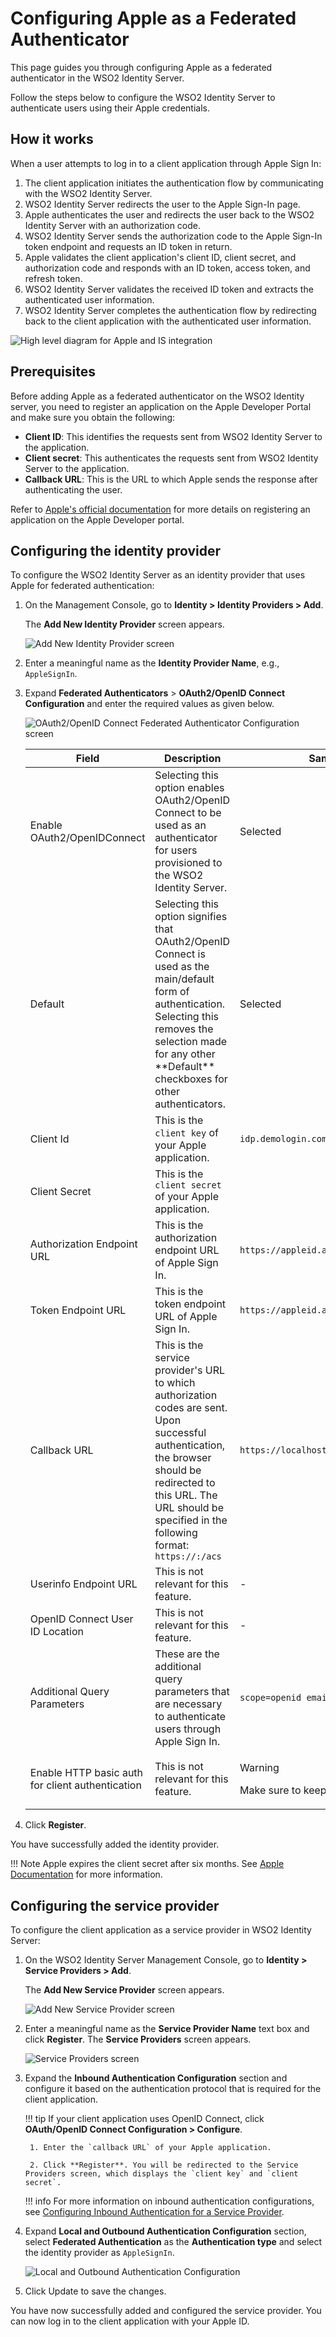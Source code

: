 
# Configuring Apple as a Federated Authenticator

This page guides you through configuring Apple as a federated authenticator in the WSO2 Identity Server.

Follow the steps below to configure the WSO2 Identity Server to authenticate users using their Apple credentials.

## How it works

When a user attempts to log in to a client application through Apple Sign In:

1. The client application initiates the authentication flow by communicating with the WSO2 Identity Server.
2. WSO2 Identity Server redirects the user to the Apple Sign-In page.
3. Apple authenticates the user and redirects the user back to the WSO2 Identity Server with an authorization code.
4. WSO2 Identity Server sends the authorization code to the Apple Sign-In token endpoint and requests an ID token in return.
5. Apple validates the client application's client ID, client secret, and authorization code and responds with an ID token, access token, and refresh token.
6. WSO2 Identity Server validates the received ID token and extracts the authenticated user information.
7. WSO2 Identity Server completes the authentication flow by redirecting back to the client application with the authenticated user information.

![High level diagram for Apple and IS integration]({{base_path}}/assets/img/guides/apple-wso2-is-integration.png)


## Prerequisites
Before adding Apple as a federated authenticator on the WSO2 Identity server, you need to register an application on the Apple Developer Portal and make sure you obtain the following:

- **Client ID**: This identifies the requests sent from WSO2 Identity Server to the application.
- **Client secret**: This authenticates the requests sent from WSO2 Identity Server to the application.
- **Callback URL**: This is the URL to which Apple sends the response after authenticating the user.

Refer to [Apple's official documentation](https://developer.apple.com/documentation/sign_in_with_apple/configuring_your_environment_for_sign_in_with_apple) for more details on registering an application on the Apple Developer portal.

## Configuring the identity provider
To configure the WSO2 Identity Server as an identity provider that uses Apple for federated authentication:

1. On the Management Console, go to **Identity > Identity Providers > Add**.

    The **Add New Identity Provider** screen appears.

    ![Add New Identity Provider screen]({{base_path}}/assets/img/guides/add-new-identity-provider-screen.jpeg)

2. Enter a meaningful name as the **Identity Provider Name**, e.g., `AppleSignIn`.

3. Expand **Federated Authenticators** > **OAuth2/OpenID Connect Configuration** and enter the required values as given below.

    ![OAuth2/OpenID Connect Federated Authenticator Configuration screen]({{base_path}}/assets/img/guides/oauth2-oidc-federated-authenticator-configuration-screen.jpeg)

    <table>
        <thead>
            <tr>
                <th>Field</th>
                <th>Description</th>
                <th>Sample Value</th>
            </tr>
        </thead>
        <tbody>
            <tr>
                <td>Enable OAuth2/OpenIDConnect</td>
                <td>Selecting this option enables OAuth2/OpenID Connect to be used as an authenticator for users provisioned to the WSO2 Identity Server.</td>
                <td>Selected</td>
            </tr>
            <tr>
                <td>Default</td>
                <td>Selecting this option signifies that OAuth2/OpenID Connect is used as the main/default form of authentication. Selecting this removes the selection made for any other **Default** checkboxes for other authenticators.</td>
                <td>Selected</td>
            </tr>
            <tr>
                <td>Client Id</td>
                <td>This is the <code>client key</code> of your Apple application.</td>
                <td><code>idp.demologin.com</code></td>
            </tr>
            <tr>
                <td>Client Secret</td>
                <td>This is the <code>client secret</code> of your Apple application.</td>
                <td></td>
            </tr>
            <tr>
                <td>Authorization Endpoint URL</td>
                <td>This is the authorization endpoint URL of Apple Sign In.</td>
                <td><code>https://appleid.apple.com/auth/authorize</code></td>
            </tr>
            <tr>
                <td>Token Endpoint URL</td>
                <td>This is the token endpoint URL of Apple Sign In.</td>
                <td><code>https://appleid.apple.com/auth/token</code></td>
            </tr>
            <tr>
                <td>Callback URL</td>
                <td>This is the service provider's URL to which authorization codes are sent. Upon successful authentication, the browser should be redirected to this URL. The URL should be specified in the following format: <code>https://:/acs</code></td>
                <td><code>https://localhost/callback</code></td>
            </tr>
            <tr>
                <td>Userinfo Endpoint URL</td>
                <td>This is not relevant for this feature.</td>
                <td>-</td>
            </tr>
            <tr>
                <td>OpenID Connect User ID Location</td>
                <td>This is not relevant for this feature.</td>
                <td>-</td>
            </tr>
            <tr>
                <td>Additional Query Parameters</td>
                <td>These are the additional query parameters that are necessary to authenticate users through Apple Sign In.</td>
                <td><code>scope=openid email</code></td>
            </tr>
            <tr>
                <td>Enable HTTP basic auth for client authentication</td>
                <td>This is not relevant for this feature.</td>
                <td>
                    <div class="admonition warning">
                        <p class="admonition-title">Warning</p>
                        <p>Make sure to keep it unselected.</p>
                    </div>  
                </td>
            </tr>
        </tbody>
    </table>

4. Click **Register**.

You have successfully added the identity provider.

!!! Note
    Apple expires the client secret after six months. See [Apple Documentation](https://developer.apple.com/documentation/sign_in_with_apple/generate_and_validate_tokens) for more information.


## Configuring the service provider
To configure the client application as a service provider in WSO2 Identity Server:

1. On the WSO2 Identity Server Management Console, go to **Identity > Service Providers > Add**.

    The **Add New Service Provider** screen appears.

    ![Add New Service Provider screen]({{base_path}}/assets/img/guides/add-new-sp-screen.jpeg)

2. Enter a meaningful name as the **Service Provider Name** text box and click **Register**. The **Service Providers** screen appears.

    ![Service Providers screen]({{base_path}}/assets/img/guides/sps-screen.jpeg)

3. Expand the **Inbound Authentication Configuration** section and configure it based on the authentication protocol that is required for the client application.

    !!! tip
        If your client application uses OpenID Connect, click **OAuth/OpenID Connect Configuration > Configure**.

        1. Enter the `callback URL` of your Apple application.

        2. Click **Register**. You will be redirected to the Service Providers screen, which displays the `client key` and `client secret`.

    !!! info
        For more information on inbound authentication configurations, see [Configuring Inbound Authentication for a Service Provider]({{base_path}}/guides/applications/inbound-auth-for-sp).

4. Expand **Local and Outbound Authentication Configuration** section, select **Federated Authentication** as the **Authentication type** and select the identity provider as `AppleSignIn`.

    ![Local and Outbound Authentication Configuration]({{base_path}}/assets/img/guides/local-and-outbound-auth-conf.jpeg)

5. Click Update to save the changes.

You have now successfully added and configured the service provider. You can now log in to the client application with your Apple ID.
